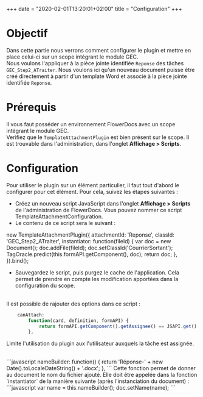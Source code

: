 +++
date = "2020-02-01T13:20:01+02:00"
title = "Configuration"
+++

# Objectif

Dans cette partie nous verrons comment configurer le plugin et mettre en place celui-ci sur un scope intégrant le module GEC.  
Nous voulons l'appliquer à la pièce jointe identifiée `Reponse` des tâches `GEC_Step2_ATraiter`. Nous voulons ici qu'un nouveau document puisse être créé directement à partir d'un template Word et associé à la pièce jointe identifiée `Reponse`.


# Prérequis

Il vous faut posséder un environnement FlowerDocs avec un scope intégrant le module GEC.  
Verifiez que le `TemplateAttachmentPlugin` est bien présent sur le scope. Il est trouvable dans l'administration, dans l'onglet **Affichage > Scripts**.

# Configuration

Pour utiliser le plugin sur un élément particulier, il faut tout d'abord le configurer pour cet élément.
Pour cela, suivez les étapes suivantes :

* Créez un nouveau script JavaScript dans l'onglet **Affichage > Scripts** de l'administration de FlowerDocs. Vous pouvez nommer ce script TemplateAttachmentConfiguration.
* Le contenu de ce script sera le suivant :

new TemplateAttachmentPlugin({
	attachmentId: 'Reponse',
  	classId: 'GEC_Step2_ATraiter',
	instantiator:
		function(fileId) {
			var doc = new Document();
			doc.addFile(fileId);
			doc.setClassId('CourrierSortant');
			TagOracle.predict(this.formAPI.getComponent(), doc);
			return doc;
		},
}).bind();


* Sauvegardez le script, puis purgez le cache de l'application. Cela permet de prendre en compte les modification apportées dans la configuration du scope.









<br/>
Il est possible de rajouter des options dans ce script :

```javascript
	canAttach:
		function(card, definition, formAPI) {
			return formAPI.getComponent().getAssignee() == JSAPI.get().getUserAPI().getId();
		},
```
Limite l'utilisation du plugin aux l'utilisateur auxquels la tâche est assignée.

<br/>
```javascript
	nameBuilder:
		function() {
			return 'Réponse-' + new Date().toLocaleDateString() + '.docx';
		},
```
Cette fonction permet de donner au document le nom du fichier ajouté.
Elle doit être appelée dans la fonction `instantiator` de la manière suivante (après l'instanciation du document) :

<br/>
```javascript
			var name = this.nameBuilder();
			doc.setName(name);
```

